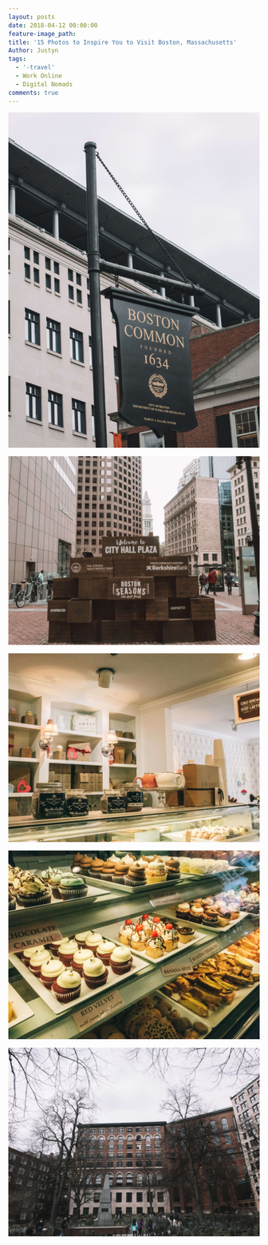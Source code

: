 ```yaml
---
layout: posts
date: 2018-04-12 00:00:00
feature-image_path:
title: '15 Photos to Inspire You to Visit Boston, Massachusetts'
Author: Justyn
tags:
  - '-travel'
  - Work Online
  - Digital Nomads
comments: true
---
```


![](/uploads/dsc07580-1-2.jpg)

![](/uploads/dsc07619-1.jpg)

![](/uploads/dsc07613-1-1.jpg)

![](/uploads/dsc07610-1-1.jpg)

![](/uploads/dsc07587-1-2.jpg)